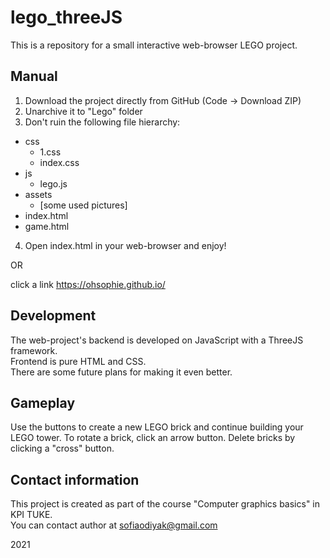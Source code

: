 # lego_threeJS
This is a repository for a small interactive web-browser LEGO project. 


## Manual
1. Download the project directly from GitHub (Code -> Download ZIP)
2. Unarchive it to "Lego" folder
3. Don't ruin the following file hierarchy:
  - css
    - 1.css
    - index.css
  - js
    - lego.js
  - assets
    - [some used pictures]
  - index.html
  - game.html
4. Open index.html in your web-browser and enjoy!

OR

click a link https://ohsophie.github.io/

## Development
The web-project's backend is developed on JavaScript with a ThreeJS framework.  
Frontend is pure HTML and CSS.  
There are some future plans for making it even better.

## Gameplay
Use the buttons to create a new LEGO brick and continue building your LEGO tower.
To rotate a brick, click an arrow button.
Delete bricks by clicking a "cross" button.

## Contact information
This project is created as part of the course "Computer graphics basics" in KPI TUKE.  
You can contact author at sofiaodiyak@gmail.com 

2021
